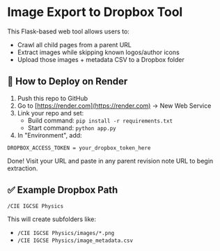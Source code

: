 # Image Export to Dropbox Tool

This Flask-based web tool allows users to:
- Crawl all child pages from a parent URL
- Extract images while skipping known logos/author icons
- Upload those images + metadata CSV to a Dropbox folder

## 🚀 How to Deploy on Render

1. Push this repo to GitHub
2. Go to [https://render.com](https://render.com) → New Web Service
3. Link your repo and set:
   - Build command: `pip install -r requirements.txt`
   - Start command: `python app.py`
4. In "Environment", add:

```
DROPBOX_ACCESS_TOKEN = your_dropbox_token_here
```

Done! Visit your URL and paste in any parent revision note URL to begin extraction.

## ✅ Example Dropbox Path
```
/CIE IGCSE Physics
```

This will create subfolders like:
- `/CIE IGCSE Physics/images/*.png`
- `/CIE IGCSE Physics/image_metadata.csv`